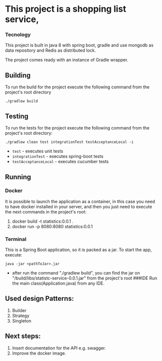 # This project is a shopping list service, 
 
### Tecnology
This project is built in java 8 with spring boot, gradle and use mongodb as data repository and Redis as distributed lock.

The project comes ready with an instance of Gradle wrapper. 

## Building
To run the build for the project execute the following command from the project's root directory

```
./gradlew build
```

## Testing 
To run the tests for the project execute the following command from the project's root directory:

```
./gradlew clean test integrationTest testAcceptanceLocal -i
```
* `test` - executes unit tests
* `integrationTest` - executes spring-boot tests
* `testAcceptanceLocal` - executes cucumber tests 

## Running

### Docker 
 It is possible to launch the application as a container, in this case you need to have docker installed in your server,
  and then you just need to execute the next commands in the project's root:
  
 1. docker build -t statistics:0.0.1 .
 2. docker run -p 8080:8080 statistics:0.0.1

### Terminal 
This is a Spring Boot application, so it is packed as a jar. 
To start the app, execute:
```
java -jar <pathToJar>.jar

```
- after run the command "./gradlew build", you can find the jar on "/build/libs/statistc-service-0.0.1.jar" from the project's root
###IDE
Run the main class(Application.java) from any IDE.


## Used design Patterns: ##
1. Builder
2. Strategy
3. Singleton

## Next steps:
1. Insert documentation for the API e.g. swagger.
2. Improve the docker image.